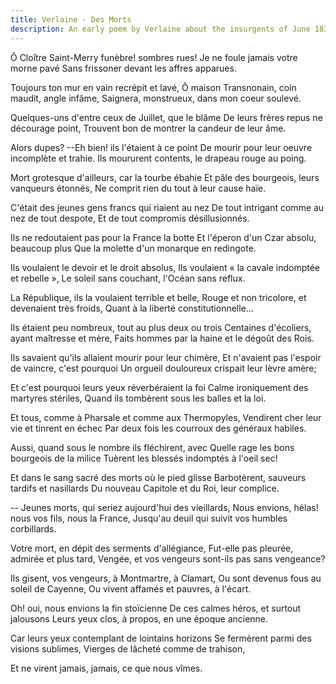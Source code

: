 ```yaml
---
title: Verlaine - Des Morts
description: An early poem by Verlaine about the insurgents of June 1832.
---
```


Ô Cloître Saint-Merry funèbre! sombres rues! 
Je ne foule jamais votre morne pavé 
Sans frissoner devant les affres apparues. 

Toujours ton mur en vain recrépit et lavé, 
Ô maison Transnonain, coin maudit, angle infâme, 
Saignera, monstrueux, dans mon coeur soulevé. 

Quelques-uns d'entre ceux de Juillet, que le blâme 
De leurs frères repus ne décourage point, 
Trouvent bon de montrer la candeur de leur âme. 

Alors dupes? --Eh bien! ils l'étaient à ce point 
De mourir pour leur oeuvre incomplète et trahie. 
Ils moururent contents, le drapeau rouge au poing. 

Mort grotesque d'ailleurs, car la tourbe ébahie 
Et pâle des bourgeois, leurs vanqueurs étonnés, 
Ne comprit rien du tout à leur cause haïe. 

C'était des jeunes gens francs qui riaient au nez 
De tout intrigant comme au nez de tout despote, 
Et de tout compromis désillusionnés. 

Ils ne redoutaient pas pour la France la botte 
Et l'éperon d'un Czar absolu, beaucoup plus 
Que la molette d'un monarque en redingote. 

Ils voulaient le devoir et le droit absolus, 
Ils voulaient « la cavale indomptée et rebelle », 
Le soleil sans couchant, l'Océan sans reflux. 

La République, ils la voulaient terrible et belle, 
Rouge et non tricolore, et devenaient très froids, 
Quant à la liberté constitutionnelle... 

Ils étaient peu nombreux, tout au plus deux ou trois 
Centaines d'écoliers, ayant maîtresse et mère, 
Faits hommes par la haine et le dégoût des Rois. 

Ils savaient qu'ils allaient mourir pour leur chimère, 
Et n'avaient pas l'espoir de vaincre, c'est pourquoi 
Un orgueil douloureux crispait leur lèvre amère; 

Et c'est pourquoi leurs yeux réverbéraient la foi 
Calme ironiquement des martyres stériles, 
Quand ils tombèrent sous les balles et la loi. 

Et tous, comme à Pharsale et comme aux Thermopyles, 
Vendirent cher leur vie et tinrent en échec 
Par deux fois les courroux des généraux habiles. 

Aussi, quand sous le nombre ils fléchirent, avec 
Quelle rage les bons bourgeois de la milice 
Tuèrent les blessés indomptés à l'oeil sec! 

Et dans le sang sacré des morts où le pied glisse 
Barbotèrent, sauveurs tardifs et nasillards 
Du nouveau Capitole et du Roi, leur complice. 

-- Jeunes morts, qui seriez aujourd'hui des vieillards, 
Nous envions, hélas! nous vos fils, nous la France, 
Jusqu'au deuil qui suivit vos humbles corbillards. 

Votre mort, en dépit des serments d'allégiance, 
Fut-elle pas pleurée, admirée et plus tard, 
Vengée, et vos vengeurs sont-ils pas sans vengeance? 

Ils gisent, vos vengeurs, à Montmartre, à Clamart, 
Ou sont devenus fous au soleil de Cayenne, 
Ou vivent affamés et pauvres, à l'écart. 

Oh! oui, nous envions la fin stoïcienne 
De ces calmes héros, et surtout jalousons 
Leurs yeux clos, à propos, en une époque ancienne. 

Car leurs yeux contemplant de lointains horizons 
Se fermèrent parmi des visions sublimes, 
Vierges de lâcheté comme de trahison, 

Et ne virent jamais, jamais, ce que nous vîmes.